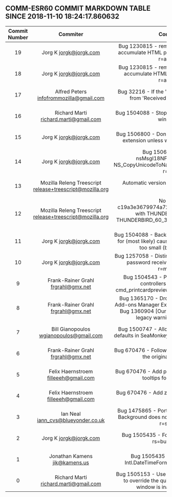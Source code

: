 ## COMM-ESR60 COMMIT MARKDOWN TABLE SINCE 2018-11-10 18:24:17.860632

| Commit Number | Commiter | Commit Message | Node | Date | 
|:---:|:----:|:----------------------------------:|:------:|:----:| 
|19|Jorg K <jorgk@jorgk.com>|Bug 1230815 - remove unused SetStripHtml() and accumulate HTML part to correct tag stripping, test. r=aceman a=jorgk|134d931f570884992722fc42f07e55da020f9c73|2018-10-23 11:10:49
|18|Jorg K <jorgk@jorgk.com>|Bug 1230815 - remove unused SetStripHtml() and accumulate HTML part to correct tag stripping. r=aceman a=jorgk|75d43dc40224380d1c07ffa4f3db3408c1a7ba75|2018-10-23 10:59:56
|17|Alfred Peters <infofrommozilla@gmail.com>|Bug 32216 - If the 'Date' header is invalid, use date from 'Received' header instead. r+a=jorgk|b02fba3200f5c14b88dcb672fc9fd4aa8c3b8083|2018-10-20 12:50:00
|16|Richard Marti <richard.marti@gmail.com>|Bug 1504088 - Stop overflowing the toolbars in main window. r+a=jorgk|35f977f9404bf89931e548d707f83ae0ed95bcfc|2018-11-04 13:50:40
|15|Jorg K <jorgk@jorgk.com>|Bug 1506800 - Don't sent AppleDouble for files with extension unless whitelisted. r=mkmelin a=jorgk|5ce5e6f8fc5132ee53f0c2bbe24e6eeb8f832590|2018-11-15 05:58:00
|14|Jorg K <jorgk@jorgk.com>|Bug 1506422 - Replace use of nsMsgI18NFileSystemCharset() with NS_CopyUnicodeToNative/NS_CopyNativeToUnicode(). r=emk a=jorgk|2a4a4a1fad3064ca32eb9343d2e278092d9d86a7|2018-11-10 19:35:00
|13|Mozilla Releng Treescript <release+treescript@mozilla.org>|Automatic version bump CLOSED TREE NO BUG a=release|5b876cd01e092325f0f51f0f7d9ff942be32ee2d|2018-11-15 04:44:57
|12|Mozilla Releng Treescript <release+treescript@mozilla.org>|No bug - Tagging c19a3e3679974a7251cd7a0626a3ff38b98b27db with THUNDERBIRD_60_3_1_BUILD2, THUNDERBIRD_60_3_1_RELEASE a=release CLOSED TREE|9c2f6e3d65214e7879ad913570e1eb72c6e9578e|2018-11-15 04:44:55
|11|Jorg K <jorgk@jorgk.com>|Bug 1504088 - Backed out changeset 8e4b25a12f2c for (most likely) causing an options window which is too small (bug 1506946). a=jorgk|c19a3e3679974a7251cd7a0626a3ff38b98b27db|2018-11-14 01:14:20
|10|Jorg K <jorgk@jorgk.com>|Bug 1257058 - Distinguish 'empty password' from no password received to avoid shutdown crash. r=mkmelin a=jorgk|f207024cf5d9b4c7b293b5c1db6608f949eab6ef|2018-11-05 22:44:28
|9|Frank-Rainer Grahl <frgrahl@gmx.net>|Bug 1504543 - Port Bug 1320475 [Fix broken controllers for cmd_printcard and cmd_printcardpreview] to SeaMonkey. r=IanN a=IanN|c673cbee0e706eb5cdf1b6173f0557bf2f5804e2|2018-11-11 19:15:07
|8|Frank-Rainer Grahl <frgrahl@gmx.net>|Bug 1365170 - Drop "Legacy" Hint in SeaMonkey Add-ons Manager Extensions List. r=IanN a=IanN Port Bug 1360904 [Our in-tree built extensions have a legacy warning in Add-on manager].|12d0494de6aa21983a00c5db3938ed753dc0433c|2018-11-11 19:15:04
|7|Bill Gianopoulos <wgianopoulos@gmail.com>|Bug 1500747 - Allow overriding extension building defaults in SeaMonkey via mozconfig. r=ewong a=IanN|bd36350d005d7826db90acbb211884485f2e00b6|2018-10-18 00:47:59
|6|Frank-Rainer Grahl <frgrahl@gmx.net>|Bug 670476 - Follow-up. Fix NITs found after pushing the original patch. r=me a=IanN|f8590325e3150df1458a0827c701da86b839b807|2018-11-11 19:14:56
|5|Felix Haernstroem <filleeeh@gmail.com>|Bug 670476 - Add preference zoom status panel and tooltips for it. r=frg,IanN a=IanN|e3fb99a54a4c8bf0166a1f16f3a55af4ca0c013c|2018-10-14 09:43:35
|4|Felix Haernstroem <filleeeh@gmail.com>|Bug 670476 - Add zoom controls to status bar. r=frg a=IanN|2839a305d3e62e97613ed50a58c2939733193cc8|2018-10-13 11:39:58
|3|Ian Neal <iann_cvs@blueyonder.co.uk>|Bug 1475865 - Port Bug 1119088 [Set As Desktop Background does not work on OS X] to SeaMonkey. r=stefanh a=IanN|666e0d74cd66309caaaf6e651c71195f5bdf5160|2018-11-11 19:14:05
|2|Jorg K <jorgk@jorgk.com>|Bug 1505435 - Follow-up: Import Services.jsm. rs=bustage-fix a=jorgk|241764e35357d4a51cee09849f72910e72d18d7c|2018-11-09 22:29:48
|1|Jonathan Kamens <jik@kamens.us>|Bug 1505435 - Switch date-picker from Intl.DateTimeFormat to mozIMozIntl. r+a=jorgk|c0ae895b8809f4ba4eea9a50e2f4af2fee00cfde|2018-11-08 19:08:00
|0|Richard Marti <richard.marti@gmail.com>|Bug 1505153 - Use !important in compacttheme.css to override the quickFilterBar.css rule when the window is inactive. r=arshad a=jorgk|f6c33d233f590257c64c7a83eaf5311bb53c275f|2018-11-06 21:57:35


